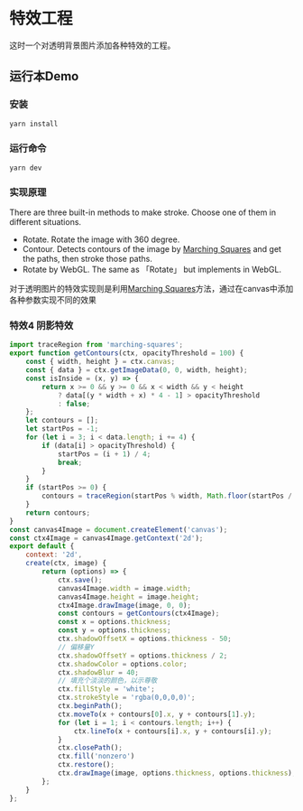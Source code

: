 # 特效工程

这时一个对透明背景图片添加各种特效的工程。

## 运行本Demo

### 安装

``` bash
yarn install
```

### 运行命令

```
yarn dev
```

### 实现原理

There are three built-in methods to make stroke. Choose one of them in different situations.

- Rotate. Rotate the image with 360 degree.
- Contour. Detects contours of the image by [Marching Squares](https://en.wikipedia.org/wiki/Marching_squares) and get the paths, then stroke those paths.
- Rotate by WebGL. The same as 「Rotate」 but implements in WebGL.

对于透明图片的特效实现则是利用[Marching Squares](https://en.wikipedia.org/wiki/Marching_squares)方法，通过在canvas中添加各种参数实现不同的效果

### 特效4 阴影特效
``` javascript
import traceRegion from 'marching-squares';
export function getContours(ctx, opacityThreshold = 100) {
    const { width, height } = ctx.canvas;
    const { data } = ctx.getImageData(0, 0, width, height);
    const isInside = (x, y) => {
        return x >= 0 && y >= 0 && x < width && y < height
            ? data[(y * width + x) * 4 - 1] > opacityThreshold
            : false;
    };
    let contours = [];
    let startPos = -1;
    for (let i = 3; i < data.length; i += 4) {
        if (data[i] > opacityThreshold) {
            startPos = (i + 1) / 4;
            break;
        }
    }
    if (startPos >= 0) {
        contours = traceRegion(startPos % width, Math.floor(startPos / width), isInside);
    }
    return contours;
}
const canvas4Image = document.createElement('canvas');
const ctx4Image = canvas4Image.getContext('2d');
export default {
    context: '2d',
    create(ctx, image) {
        return (options) => {
            ctx.save();
            canvas4Image.width = image.width;
            canvas4Image.height = image.height;
            ctx4Image.drawImage(image, 0, 0);
            const contours = getContours(ctx4Image);
            const x = options.thickness;
            const y = options.thickness;
            ctx.shadowOffsetX = options.thickness - 50;
            // 偏移量Y
            ctx.shadowOffsetY = options.thickness / 2;
            ctx.shadowColor = options.color;
            ctx.shadowBlur = 40;
            // 填充个淡淡的颜色，以示尊敬
            ctx.fillStyle = 'white';
            ctx.strokeStyle = 'rgba(0,0,0,0)';
            ctx.beginPath();
            ctx.moveTo(x + contours[0].x, y + contours[1].y);
            for (let i = 1; i < contours.length; i++) {
                ctx.lineTo(x + contours[i].x, y + contours[i].y);
            }
            ctx.closePath();
            ctx.fill('nonzero')
            ctx.restore();
            ctx.drawImage(image, options.thickness, options.thickness);
        };
    }
};

```
